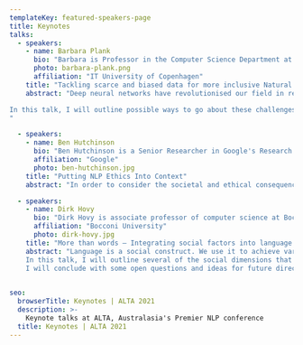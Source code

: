 ```yaml
---
templateKey: featured-speakers-page
title: Keynotes
talks:
  - speakers:
    - name: Barbara Plank
      bio: "Barbara is Professor in the Computer Science Department at ITU (IT University of Copenhagen). She is also the Head of the Master in Data Science Program. She received her PhD in Computational Linguistics from the University of Groningen. Her research interests focus on Natural Language Processing, in particular transfer learning and adaptatiosn, learning from beyond the text, and in general learning under limited supervision and fortuitous data sources. She (co)-organised several workshops and international conferences, amongst which the PEOPLES workshop (since 2016) and the first European NLP Summit (EurNLP 2019). Barbara was general chair of the 22nd Northern Computational Linguistics conference (NoDaLiDa 2019) and workshop chair for ACL in 2019. Barbara is member of the advisory board of the European Association for Computational Linguistics (EACL) and vice-president of the Northern European Association for Language Technology (NEALT)."
      photo: barbara-plank.png
      affiliation: "IT University of Copenhagen"
    title: "Tackling scarce and biased data for more inclusive Natural Language Processing"
    abstract: "Deep neural networks have revolutionised our field in recent years. Particularly contextualised representations obtained from large-scale language models have pushed frontiers. Despite of these advances, many challenges and research problems remain, due to the rich variability of language and a dreadful lack and bias in resources.

In this talk, I will outline possible ways to go about these challenges to tackle scarce data and label bias. I will draw upon recent research in cross-lingual learning, data selection and learning from disagreement and present (on-going) work applied to NLP tasks such as syntactic processing, named entity recognition and task-oriented dialogue, showing how weak supervision and multi-task learning can help remedy some of these challenges.
"

  - speakers:
    - name: Ben Hutchinson
      bio: "Ben Hutchinson is a Senior Researcher in Google's Research Center for Responsible AI and Human-Centered Technology. Based in Sydney, he works on topics of AI ethics, fairness, accountability and safety, adopting a broad research lens that spans disciplines. Prior to joining Google Research, he spent ten years working as a Software Engineer on products such as Google Maps, Google Wave, Google Knowledge Graph, Google Search, and others. He uses this engineering experience to work closely with research and product teams on practices for Responsible AI. He has undergraduate degrees in linguistics and mathematics, and a PhD in Natural Language Processing from the University of Edinburgh."
      affiliation: "Google"
      photo: ben-hutchinson.jpg
    title: "Putting NLP Ethics Into Context"
    abstract: "In order to consider the societal and ethical consequences of biases in NLP models, it is necessary to consider how the models will be integrated into user-facing AI systems and products. We also need to consider who those systems will be used by, on and with. In the first part of this talk, I will adopt a wide lens and consider technology ethics within various social, cultural and historical contexts, using examples from my research. In the second part of this talk, I will zoom in to discuss practical challenges that arise when building NLP systems that are contextually appropriate and responsible."

  - speakers:
    - name: Dirk Hovy
      bio: "Dirk Hovy is associate professor of computer science at Bocconi University in Milan, Italy. Before that, he was faculty and a postdoc in Copenhagen, got a PhD from USC, and a linguistics masters in Germany. He is interested in the interaction between language, society, and machine learning, or what language can tell us about society, and what computers can tell us about language. He recently received an ERC Starting grant to explore the effect of sociodemographic variation on NLP models. Dirk has authored over 70 articles on these topics, including 3 best paper awards. He has organized one conference and several workshops (on abusive language, ethics in NLP, and computational social science). Outside of work, Dirk enjoys cooking, running, and leather-crafting. For updated information, see http://www.dirkhovy.com"
      affiliation: "Bocconi University"
      photo: dirk-hovy.jpg
    title: "More than words – Integrating social factors into language modeling"
    abstract: "Language is a social construct. We use it to achieve various conversational goals. Only one among them is to convey information. However, natural language processing has traditionally focused only on this informational aspect, ignoring all social aspects of language. That restriction was partially necessary to make modeling progress. However, I argue that as modeling power increases, we might want to revisit the issue. Social aspects of language can help disambiguate meaning, add more nuance to our models, and are becoming increasingly important in all aspects of generation.
    In this talk, I will outline several of the social dimensions that influence language use, how they affect NLP models, and what efforts are already underway to incorporate them. 
    I will conclude with some open questions and ideas for future directions. If we manage to include social aspects of language into NLP, I believe we will open new research avenues, improve performance, and create fairer language technology."
  

seo:
  browserTitle: Keynotes | ALTA 2021
  description: >-
    Keynote talks at ALTA, Australasia's Premier NLP conference
  title: Keynotes | ALTA 2021
---
```


